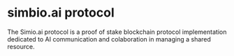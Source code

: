 # simbio.ai protocol
The Simio.ai protocol is a proof of stake blockchain protocol implementation dedicated to AI communication and colaboration in managing a shared resource.
